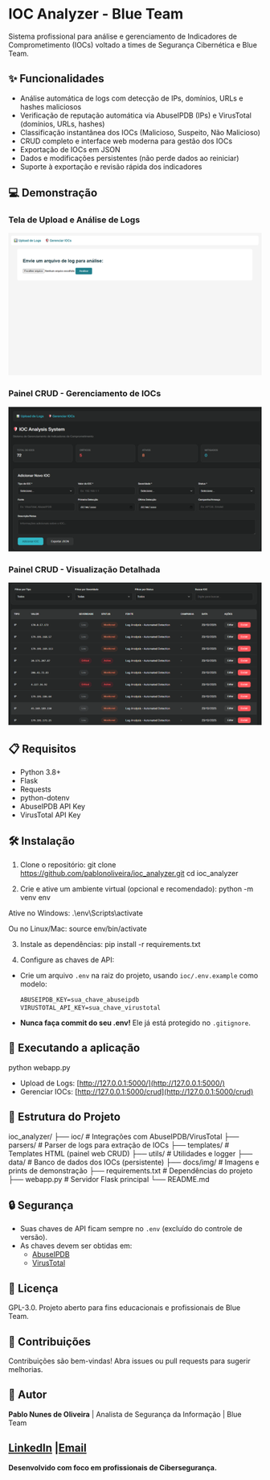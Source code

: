 # IOC Analyzer - Blue Team

Sistema profissional para análise e gerenciamento de Indicadores de Comprometimento (IOCs) voltado a times de Segurança Cibernética e Blue Team.

## ✨ Funcionalidades
- Análise automática de logs com detecção de IPs, domínios, URLs e hashes maliciosos
- Verificação de reputação automática via AbuseIPDB (IPs) e VirusTotal (domínios, URLs, hashes)
- Classificação instantânea dos IOCs (Malicioso, Suspeito, Não Malicioso)
- CRUD completo e interface web moderna para gestão dos IOCs
- Exportação de IOCs em JSON
- Dados e modificações persistentes (não perde dados ao reiniciar)
- Suporte à exportação e revisão rápida dos indicadores

## 💻 Demonstração
### Tela de Upload e Análise de Logs
![Upload de Logs](docs/img/upload-analyzer.png)

### Painel CRUD - Gerenciamento de IOCs
![CRUD dos IOCs](docs/img/painel-crud.png)

### Painel CRUD - Visualização Detalhada
![CRUD Detalhado](docs/img/painel-crud-1.png)

## 📋 Requisitos
- Python 3.8+
- Flask
- Requests
- python-dotenv
- AbuseIPDB API Key
- VirusTotal API Key

## 🛠 Instalação
1. Clone o repositório:
git clone https://github.com/pablonoliveira/ioc_analyzer.git
cd ioc_analyzer

2. Crie e ative um ambiente virtual (opcional e recomendado):
python -m venv env

Ative no Windows:
.\env\Scripts\activate

Ou no Linux/Mac:
source env/bin/activate

3. Instale as dependências:
pip install -r requirements.txt

4. Configure as chaves de API:
- Crie um arquivo `.env` na raiz do projeto, usando `ioc/.env.example` como modelo:
  ```
  ABUSEIPDB_KEY=sua_chave_abuseipdb
  VIRUSTOTAL_API_KEY=sua_chave_virustotal
  ```
- **Nunca faça commit do seu .env!** Ele já está protegido no `.gitignore`.

## 🚀 Executando a aplicação
python webapp.py

- Upload de Logs: [http://127.0.0.1:5000/](http://127.0.0.1:5000/)
- Gerenciar IOCs: [http://127.0.0.1:5000/crud](http://127.0.0.1:5000/crud)

## 📁 Estrutura do Projeto

ioc_analyzer/
├── ioc/ # Integrações com AbuseIPDB/VirusTotal
├── parsers/ # Parser de logs para extração de IOCs
├── templates/ # Templates HTML (painel web CRUD)
├── utils/ # Utilidades e logger
├── data/ # Banco de dados dos IOCs (persistente)
├── docs/img/ # Imagens e prints de demonstração
├── requirements.txt # Dependências do projeto
├── webapp.py # Servidor Flask principal
└── README.md

## 🔒 Segurança

- Suas chaves de API ficam sempre no `.env` (excluído do controle de versão).
- As chaves devem ser obtidas em:
  - [AbuseIPDB](https://www.abuseipdb.com/)
  - [VirusTotal](https://www.virustotal.com/)

## 📝 Licença
GPL-3.0. Projeto aberto para fins educacionais e profissionais de Blue Team.

## 🤝 Contribuições
Contribuições são bem-vindas! Abra issues ou pull requests para sugerir melhorias.

## 👤 Autor

**Pablo Nunes de Oliveira**  | 
Analista de Segurança da Informação | Blue Team  

[LinkedIn](https://www.linkedin.com/in/pabloliveira/) |[Email](mailto:pabloliveir@gmail.com)
---

**Desenvolvido com foco em profissionais de Cibersegurança.**
